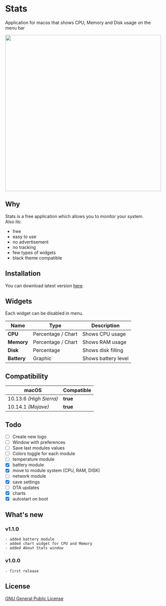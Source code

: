 # Stats
Application for macos that shows CPU, Memory and Disk usage on the menu bar

[<img src="https://serhiy.s3.eu-central-1.amazonaws.com/Github_repo/stats/widgets%3Fv1.0.0.png" width="500">](https://github.com/exelban/stats/releases)

## Why
Stats is a free application which allows you to monitor your system.  
Also its:

 - free
 - easy to use
 - no advertisement
 - no tracking
 - few types of widgets
 - black theme compatible

## Installation
You can download latest version [here](https://github.com/exelban/stats/releases).

## Widgets
Each widget can be disabled in menu.

| Name | Type | Description |
| --- | --- | --- |
| **CPU** | Percentage / Chart | Shows CPU usage |
| **Memory** | Percentage / Chart | Shows RAM usage |
| **Disk** | Percentage | Shows disk filling |
| **Battery** | Graphic | Shows battery level |

## Compatibility
| macOS | Compatible |
| --- | --- |
| 10.13.6 *(High Sierra)* | **true** |
| 10.14.1 *(Mojave)* | **true** |

## Todo
 - [ ] Create new logo
 - [ ] Window with preferences
 - [ ] Save last modules values
 - [ ] Colors toggle for each module
 - [ ] temperature module
 - [X] battery module
 - [X] move to module system (CPU, RAM, DISK)
 - [ ] network module
 - [X] save settings
 - [ ] OTA updates
 - [X] charts
 - [X] autostart on boot

## What's new

### v1.1.0
    - added battery module
    - added chart widget for CPU and Memory
    - added About Stats window

### v1.0.0
    - first release

## License
[GNU General Public License](https://github.com/exelban/stats/blob/master/LICENSE)
